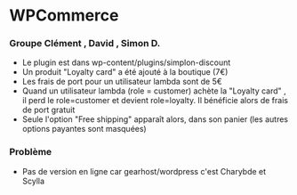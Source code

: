 # WPCommerce

### Groupe Clément , David , Simon D.

- Le plugin est dans wp-content/plugins/simplon-discount
- Un produit "Loyalty card" a été ajouté à la boutique (7€)
- Les frais de port pour un utilisateur lambda sont de 5€
- Quand un utilisateur lambda (role = customer) achète la "Loyalty card" , il perd le role=customer et devient role=loyalty. Il bénéficie alors de frais de port gratuit
- Seule l'option "Free shipping" apparaît alors, dans son panier (les autres options payantes sont masquées)

### Problème
- Pas de version en ligne car gearhost/wordpress c'est Charybde et Scylla
